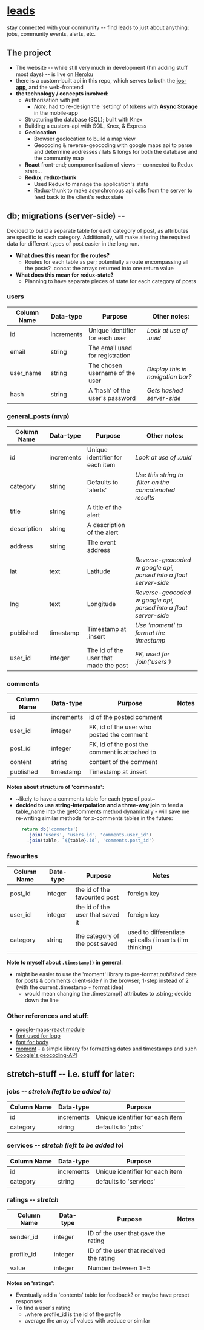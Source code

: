 # [leads](https://leadsnz.herokuapp.com)
stay connected with your community -- find leads to just about anything: jobs, community events, alerts, etc.

## The project
* The website -- while still very much in development (I'm adding stuff most days) -- is live on [Heroku](https://leadsnz.herokuapp.com)
* there is a custom-built api in this repo, which serves to both the **[ios-app](https://github.com/talor-hammond/leads-mobile)**, and the web-frontend
* **the technology / concepts involved:**
  * Authorisation with jwt
    * *Note:* had to re-design the 'setting' of tokens with **[Async Storage](https://facebook.github.io/react-native/docs/asyncstorage.html)** in the mobile-app
  * Structuring the database (SQL); built with Knex
  * Building a custom-api with SQL, Knex, & Express
  * **Geolocation**
    * Browser geolocation to build a map view
    * Geocoding & reverse-geocoding with google maps api to parse and determine addresses / lats & longs for both the database and the community map
  * **React** front-end; componentisation of views -- connected to Redux state...
  * **Redux**, **redux-thunk**
    * Used Redux to manage the application's state
    * Redux-thunk to make asynchronous api calls from the server to feed back to the client's redux state
    
## db; migrations (server-side) --
Decided to build a separate table for each category of post, as attributes are specific to each category. Additionally, will make altering the required data for different types of post easier in the long run.
* **What does this mean for the routes?**
  * Routes for each table as per; potentially a route encompassing all the posts? .concat the arrays returned into one return value
* **What does this mean for redux-state?**
  * Planning to have separate pieces of state for each category of posts

### users
  | Column Name | Data-type | Purpose | Other notes: |
  | --- | --- | --- | --- |
  | id | increments | Unique identifier for each user | *Look at use of .uuid* |
  | email | string | The email used for registration | |
  | user_name | string | The chosen username of the user | *Display this in navigation bar?* |
  | hash | string | A 'hash' of the user's password | *Gets hashed server-side* |

### general_posts (mvp)
  | Column Name | Data-type | Purpose | Other notes: |
  | --- | --- | --- | --- |
  | id | increments | Unique identifier for each item | *Look at use of .uuid* |
  | category | string | Defaults to 'alerts' | *Use this string to .filter on the concatenated results* |
  | title | string | A title of the alert |  |
  | description | string | A description of the alert |  |
  | address | string | The event address | |
  | lat | text | Latitude | *Reverse-geocoded w google api, parsed into a float server-side* |
  | lng | text | Longitude | *Reverse-geocoded w google api, parsed into a float server-side* |
  | published | timestamp | Timestamp at .insert | *Use 'moment' to format the timestamp* |
  | user_id | integer | The id of the user that made the post | *FK, used for .join('users')* |

### comments
  | Column Name | Data-type | Purpose | Notes |
  | --- | --- | --- | --- |
  | id | increments | id of the posted comment |  |
  | user_id | integer | FK, id of the user who posted the comment |  |
  | post_id | integer | FK, id of the post the comment is attached to |  |
  | content | string | content of the comment |  |
  | published | timestamp | Timestamp at .insert |  |

**Notes about structure of 'comments':**
  * ~likely to have a comments table for each type of post~ 
  * **decided to use string-interpolation and a three-way join** to feed a table_name into the getComments method dynamically - will save me re-writing similar methods for x-comments tables in the future:
      ```javascript
        return db('comments')
          .join('users', 'users.id', 'comments.user_id')
          .join(table, `${table}.id`, 'comments.post_id')
      ``` 

### favourites
  | Column Name | Data-type | Purpose | Notes |
  | --- | --- | --- | --- |
  | post_id | integer | the id of the favourited post | foreign key |
  | user_id | integer | the id of the user that saved it | foreign key |
  | category | string | the category of the post saved | used to differentiate api calls / inserts (i'm thinking) |

**Note to myself about `.timestamp()` in general**:
  * might be easier to use the 'moment' library to pre-format *published* date for posts & comments client-side / in the browser; 1-step instead of 2 (with the current .timestamp + format idea)
      * would mean changing the .timestamp() attributes to .string; decide down the line
  
### Other references and stuff:
* [google-maps-react module](https://github.com/fullstackreact/google-maps-react)
* [font used for logo](https://fonts.google.com/specimen/Pacifico)
* [font for body](https://fonts.google.com/specimen/Lato)
* [moment](https://momentjs.com/) - a simple library for formatting dates and timestamps and such
* [Google's geocoding-API](https://developers.google.com/maps/documentation/geocoding/intro)

## stretch-stuff -- i.e. stuff for later:

### jobs  -- *stretch (left to be added to)*
  | Column Name | Data-type | Purpose |
  | --- | --- | --- |
  | id | increments | Unique identifier for each item |
  | category | string | defaults to 'jobs' |

### services -- *stretch  (left to be added to)*
  | Column Name | Data-type | Purpose |
  | --- | --- | --- |
  | id | increments | Unique identifier for each item |
  | category | string | defaults to 'services' |

### ratings -- *stretch*
  | Column Name | Data-type | Purpose | Notes |
  | --- | --- | --- | --- |
  | sender_id | integer | ID of the user that gave the rating |  |
  | profile_id | integer | ID of the user that received the rating |  |
  | value | integer | Number between 1-5 |  |

**Notes on 'ratings'**:
* Eventually add a 'contents' table for feedback? or maybe have preset responses
* To find a user's rating
    * .where profile_id is the id of the profile
    * average the array of values with .reduce or similar